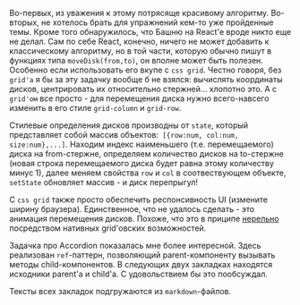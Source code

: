 Во-первых, из уважения к этому потрясяще красивому алгоритму. Во-вторых, не хотелось брать для упражнений кем-то уже пройденные темы. Кроме того обнаружилось, что Башню на React'e вроде никто еще не делал. Сам по себе React, конечно, ничего не может добавить к классическому алгоритму, но в той части, которую обычно пишут в функциях типа `moveDisk(from,to)`, он вполне может быть полезен. Особенно если использовать его вкупе с `css grid`.  Честно говоря, без `grid'a` я бы за эту задачку вообще б не взялся: вычислять координаты дисков, центрировать их относительно стержней... хлопотно это. А с `grid'ом` все просто - для перемещения диска нужно всего-навсего изменить в его стиле `grid-column` и `grid-row`.

Стилевые определения дисков производны от `state`, который представляет собой массив объектов:` [{row:num, col:num, size:num},...]`. Находим индекс наименьшего (т.е. перемещаемого) диска на from-стержне, определяем количество дисков на to-стержне (новая строка перемещаемого диска будет равна этому количеству минус 1), далее меняем свойства `row` и `col` в соотвествующем объекте, `setState` обновляет массив - и диск перепрыгул!

С `css grid` также просто обеспечить респонсивность UI (измените ширину браузера). Единственное, что не удалось сделать - это анимация перемещения дисков. Похоже, что это в приципе [нерельно](https://codepen.io/matuzo/post/animating-css-grid-layout-properties) посредством нативных grid'овских возможностей.

Задачка про Accordion показалась мне более интересной. Здесь реализован `ref`-паттерн, позволяющий parent-компоненту вызывать методы child-компонентов. В следующих двух закладках находятся исходники parent'a и child'a. С удовольствием бы это пообсуждал.

Тексты всех закладок подгружаются из `markdown`-файлов.